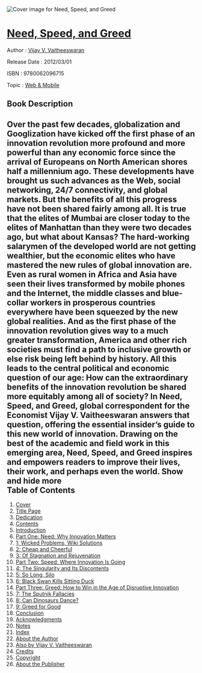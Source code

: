![Cover image for Need, Speed, and Greed](https://imgdetail.ebookreading.net/cover/cover/web_mobile/EB9780062096715.jpg)

[Need, Speed, and Greed](https://ebookreading.net/view/book/Need%2C+Speed%2C+and+Greed-EB9780062096715_1.html "Need, Speed, and Greed")
====================================================================================================================

Author : [Vijay V. Vaitheeswaran](https://ebookreading.net/search/author/Vijay+V.+Vaitheeswaran)

Release Date : 2012/03/01

ISBN : 9780062096715

Topic : [Web & Mobile](https://ebookreading.net/search/category/web-mobile)

Book Description
-----------------

 Over the past few decades, globalization and Googlization have kicked off the first phase of an innovation revolution more profound and more powerful than any economic force since the arrival of Europeans on North American shores half a millennium ago. These developments have brought us such advances as the Web, social networking, 24/7 connectivity, and global markets.
But the benefits of all this progress have not been shared fairly among all. It is true that the elites of Mumbai are closer today to the elites of Manhattan than they were two decades ago, but what about Kansas? The hard-working salarymen of the developed world are not getting wealthier, but the economic elites who have mastered the new rules of global innovation are. Even as rural women in Africa and Asia have seen their lives transformed by mobile phones and the Internet, the middle classes and blue-collar workers in prosperous countries everywhere have been squeezed by the new global realities. And as the first phase of the innovation revolution gives way to a much greater transformation, America and other rich societies must find a path to inclusive growth or else risk being left behind by history.
All this leads to the central political and economic question of our age: How can the extraordinary benefits of the innovation revolution be shared more equitably among all of society? In Need, Speed, and Greed, global correspondent for the Economist Vijay V. Vaitheeswaran answers that question, offering the essential insider’s guide to this new world of innovation. Drawing on the best of the academic and field work in this emerging area, Need, Speed, and Greed inspires and empowers readers to improve their lives, their work, and perhaps even the world.
        Show and hide more                
Table of Contents
-----------------

1. [Cover](https://ebookreading.net/view/book/Need%2C+Speed%2C+and+Greed-EB9780062096715_1.html)
1. [Title Page](https://ebookreading.net/view/book/Need%2C+Speed%2C+and+Greed-EB9780062096715_2.html)
1. [Dedication](https://ebookreading.net/view/book/Need%2C+Speed%2C+and+Greed-EB9780062096715_3.html)
1. [Contents](https://ebookreading.net/view/book/Need%2C+Speed%2C+and+Greed-EB9780062096715_4.html)
1. [Introduction](https://ebookreading.net/view/book/Need%2C+Speed%2C+and+Greed-EB9780062096715_5.html)
1. [Part One: Need: Why Innovation Matters](https://ebookreading.net/view/book/Need%2C+Speed%2C+and+Greed-EB9780062096715_6.html)
1. [1: Wicked Problems, Wiki Solutions](https://ebookreading.net/view/book/Need%2C+Speed%2C+and+Greed-EB9780062096715_7.html)
1. [2: Cheap and Cheerful](https://ebookreading.net/view/book/Need%2C+Speed%2C+and+Greed-EB9780062096715_8.html)
1. [3: Of Stagnation and Rejuvenation](https://ebookreading.net/view/book/Need%2C+Speed%2C+and+Greed-EB9780062096715_9.html)
1. [Part Two: Speed: Where Innovation Is Going](https://ebookreading.net/view/book/Need%2C+Speed%2C+and+Greed-EB9780062096715_10.html)
1. [4: The Singularity and Its Discontents](https://ebookreading.net/view/book/Need%2C+Speed%2C+and+Greed-EB9780062096715_11.html)
1. [5: So Long, Silo](https://ebookreading.net/view/book/Need%2C+Speed%2C+and+Greed-EB9780062096715_12.html)
1. [6: Black Swan Kills Sitting Duck](https://ebookreading.net/view/book/Need%2C+Speed%2C+and+Greed-EB9780062096715_13.html)
1. [Part Three: Greed: How to Win in the Age of Disruptive Innovation](https://ebookreading.net/view/book/Need%2C+Speed%2C+and+Greed-EB9780062096715_14.html)
1. [7: The Sputnik Fallacies](https://ebookreading.net/view/book/Need%2C+Speed%2C+and+Greed-EB9780062096715_15.html)
1. [8: Can Dinosaurs Dance?](https://ebookreading.net/view/book/Need%2C+Speed%2C+and+Greed-EB9780062096715_16.html)
1. [9: Greed for Good](https://ebookreading.net/view/book/Need%2C+Speed%2C+and+Greed-EB9780062096715_17.html)
1. [Conclusion](https://ebookreading.net/view/book/Need%2C+Speed%2C+and+Greed-EB9780062096715_18.html)
1. [Acknowledgments](https://ebookreading.net/view/book/Need%2C+Speed%2C+and+Greed-EB9780062096715_19.html)
1. [Notes](https://ebookreading.net/view/book/Need%2C+Speed%2C+and+Greed-EB9780062096715_20.html)
1. [Index](https://ebookreading.net/view/book/Need%2C+Speed%2C+and+Greed-EB9780062096715_21.html)
1. [About the Author](https://ebookreading.net/view/book/Need%2C+Speed%2C+and+Greed-EB9780062096715_22.html)
1. [Also by Vijay V. Vaitheeswaran](https://ebookreading.net/view/book/Need%2C+Speed%2C+and+Greed-EB9780062096715_23.html)
1. [Credits](https://ebookreading.net/view/book/Need%2C+Speed%2C+and+Greed-EB9780062096715_24.html)
1. [Copyright](https://ebookreading.net/view/book/Need%2C+Speed%2C+and+Greed-EB9780062096715_25.html)
1. [About the Publisher](https://ebookreading.net/view/book/Need%2C+Speed%2C+and+Greed-EB9780062096715_26.html)
